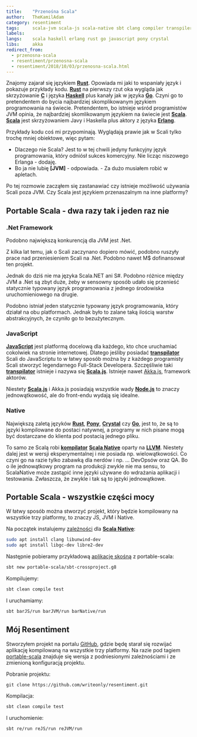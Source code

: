 ```yaml
---
title:    "Przenośna Scala"
author:   TheKamilAdam
category: resentiment
tags:     scala-jvm scala-js scala-native sbt clang compiler transpiler llvm node-js jvm native nojvm
labels:
langs:    scala haskell erlang rust go javascript pony crystal
libs:     akka
redirect_from:
  - przenosna-scala
  - resentiment/przenosna-scala
  - resentiment/2018/10/03/przenosna-scala.html
---
```


Znajomy zajarał się językiem **[Rust]**.
Opowiada mi jaki to wspaniały język i pokazuje przykłady kodu.
**[Rust]** na pierwszy rzut oka wygląda jak skrzyżowanie **[C]** i języka **[Haskell]** plus kanały jak w języka **[Go]**.
Czyni go to pretendentem do bycia najbardziej skomplikowanym językiem programowania na świecie.
Pretendentem, bo istnieje wśród programistów JVM opinia, że najbardziej skomlikowanym językiem na świecie jest **[Scala]**.
**[Scala]** jest skrzyżowaniem Javy i Haskella plus aktory z języka **[Erlang]**.

Przykłady kodu coś mi przypominają.
Wyglądają prawie jak w Scali tylko trochę mniej obiektowe, więc pytam:
- Dlaczego nie Scala? Jest to w tej chwili jedyny funkcyjny język programowania, który odniósł sukces komercyjny.
Nie licząc niszowego Erlanga - dodaję.
- Bo ja nie lubię **[JVM]** - odpowiada. - Za dużo musiałem robić w apletach.

Po tej rozmowie zacząłem się zastanawiać czy istnieje możliwość używania Scali poza JVM.
Czy Scala jest językiem przenaszalnym na inne platformy?

## Portable Scala - dwa razy tak i jeden raz nie

### .Net Framework
Podobno największą konkurencją dla JVM jest .Net.

Z kilka lat temu, jak o Scali zaczynano dopiero mówić, podobno ruszyły prace nad przeniesieniem Scali na .Net.
Podobno nawet M$ dofinansował ten projekt.

Jednak do dziś nie ma języka Scala.NET ani S#.
Podobno różnice między JVM a .Net są zbyt duże,
żeby w sensowny sposób udało się przenieść statycznie typowany język programowania
z jednego środowiska uruchomieniowego na drugie.

Podobno istniał jeden statycznie typowany język programowania,
który działał na obu platformach.
Jednak było to zalane taką ilością warstw abstrakcyjnych,
że czyniło go to bezużytecznym.

### JavaScript
**[JavaScript]** jest platformą docelową dla każdego,
kto chce uruchamiać cokolwiek na stronie internetowej.
Dlatego jeśliby posiadać **[transpilator]** Scali do JavaScriptu
to w łatwy sposób można by z każdego programisty Scali stworzyć legendarnego Full-Stack Developera.
Szczęśliwie taki **[transpilator]** istnieje i nazywa się **[Scala.js]**.
Istnieje nawet [Akka.js], framework aktorów.

Niestety **[Scala.js]** i Akka.js posiadają wszystkie wady **[Node.js]** to znaczy jednowątkowość,
ale do front-endu wydają się idealne.

### Native
Największą zaletą języków 
**[Rust]**, **[Pony]**, **[Crystal]** czy **[Go]**, 
jest to,
że są to języki kompilowane do postaci natywnej,
a programy w nich pisane mogą być dostarczane do klienta pod postacią jednego pliku.

To samo ze Scalą robi **[kompilator]** **[Scala Native]** oparty na **[LLVM]**.
Niestety dalej jest w wersji eksperymentalnej i nie posiada np. wielowątkowości.
Co czyni go na razie tylko zabawką dla nerdów i np. ... DevOpsów oraz QA.
Bo o ile jednowątkowy program na produkcji zwykle nie ma sensu,
to ScalaNative może zastąpić inne języki używane do wdrażania aplikacji i testowania.
Zwłaszcza, że zwykle i tak są to języki jednowątkowe.

## Portable Scala - wszystkie części mocy

W łatwy sposób można stworzyć projekt, który będzie kompilowany na wszystkie trzy platformy,
to znaczy JS, JVM i Native.

Na początek instalujemy [zależności] dla **[Scala Native]**:

```bash
sudo apt install clang libunwind-dev
sudo apt install libgc-dev libre2-dev
```

Następnie pobieramy przykładową [aplikację skośną] z portable-scala:
```bash
sbt new portable-scala/sbt-crossproject.g8
```

Kompilujemy:
```bash
sbt clean compile test
```

I uruchamiamy:
```bash
sbt barJS/run barJVM/run barNative/run
```

## Mój Resentiment

Stworzyłem projekt na portalu [GitHub],
gdzie będę starał się rozwijać aplikację kompilowaną na wszystkie trzy platformy.
Na razie pod tagiem [portable-scala]
znajduje się wersja z podniesionymi zależnościami i ze zmienioną konfiguracją projektu.

Pobranie projektu:
```
git clone https://github.com/writeonly/resentiment.git
```

Kompilacja:
```bash
sbt clean compile test
```

I uruchomienie:
```bash
sbt re/run reJS/run reJVM/run
```

[Scala]: /posts-by-langs/scala

[Rust]: /posts-by-langs/rust
[C]: /posts-by-tags/clang
[Haskell]: /posts-by-langs/haskell
[Go]: /posts-by-langs/go
[Erlang]: /posts-by-langs/erlang

[JavaScript]: /posts-by-langs/javascript
[Transpilator]: /posts-by-tags/transpiler
[Scala.js]: /posts-by-tags/scala-js
[Node.js]: /posts-by-tags/node-js
[Akka.js]: http://akka-js.org/

[Pony]: /posts-by-langs/pony
[Crystal]: /posts-by-langs/crystal
[Kompilator]: /posts-by-tags/compiler
[Scala Native]: /posts-by-tags/scala-native
[LLVM]: /posts-by-tags/llvm

[zależności]: http://www.scala-native.org/en/v0.3.8/user/setup.html#installing-clang-and-runtime-dependencies
[aplikację skośną]: https://github.com/portable-scala/sbt-crossproject.g8

[GitHub]: https://github.com/writeonly/resentiment
[portable-scala]: https://github.com/writeonly/resentiment/tree/portable-scala